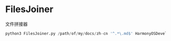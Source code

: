 # FilesJoiner

文件拼接器

```python
python3 FilesJoiner.py /path/of/my/docs/zh-cn '^.*\.md$' HarmonyOSDevelopment /path/of/my/temp/HarmonyOSDocs 5000000
```
